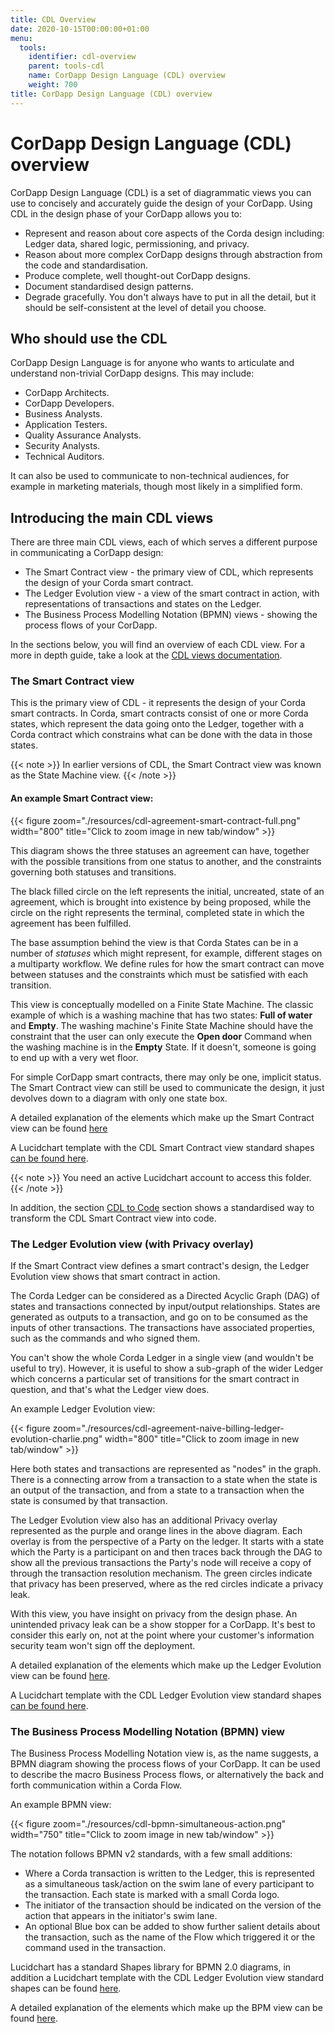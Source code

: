 ```yaml
---
title: CDL Overview
date: 2020-10-15T00:00:00+01:00
menu:
  tools:
    identifier: cdl-overview
    parent: tools-cdl
    name: CorDapp Design Language (CDL) overview
    weight: 700
title: CorDapp Design Language (CDL) overview
---
```


# CorDapp Design Language (CDL) overview


CorDapp Design Language (CDL) is a set of diagrammatic views you can use to concisely and accurately guide the design of your CorDapp. Using CDL in the design phase of your CorDapp allows you to:

* Represent and reason about core aspects of the Corda design including: Ledger data, shared logic, permissioning, and privacy.
* Reason about more complex CorDapp designs through abstraction from the code and standardisation.
* Produce complete, well thought-out CorDapp designs.
* Document standardised design patterns.
* Degrade gracefully. You don't always have to put in all the detail, but it should be self-consistent at the level of detail you choose.

## Who should use the CDL

CorDapp Design Language is for anyone who wants to articulate and understand non-trivial CorDapp designs. This may include:

* CorDapp Architects.
* CorDapp Developers.
* Business Analysts.
* Application Testers.
* Quality Assurance Analysts.
* Security Analysts.
* Technical Auditors.

It can also be used to communicate to non-technical audiences, for example in marketing materials, though most likely in a simplified form.

## Introducing the main CDL views

There are three main CDL views, each of which serves a different purpose in communicating a CorDapp design:

* The Smart Contract view - the primary view of CDL, which represents the design of your Corda smart contract.
* The Ledger Evolution view - a view of the smart contract in action, with representations of transactions and states on the Ledger.
* The Business Process Modelling Notation (BPMN) views - showing the process flows of your CorDapp.

In the sections below, you will find an overview of each CDL view. For a more in depth guide, take a look at the [CDL views documentation](cdl-views).

### The Smart Contract view

This is the primary view of CDL - it represents the design of your Corda smart contracts. In Corda, smart contracts consist of one or more Corda states, which represent the data going onto the Ledger, together with a Corda contract which constrains what can be done with the data in those states.

{{< note >}}
In earlier versions of CDL, the Smart Contract view was known as the State Machine view.
{{< /note >}}

#### An example Smart Contract view:

{{< figure zoom="./resources/cdl-agreement-smart-contract-full.png" width="800" title="Click to zoom image in new tab/window" >}}

This diagram shows the three statuses an agreement can have, together with the possible transitions from one status to another, and the constraints governing both statuses and transitions.

The black filled circle on the left represents the initial, uncreated, state of an agreement, which is brought into existence by being proposed, while the circle on the right represents the terminal, completed state in which the agreement has been fulfilled.

The base assumption behind the view is that Corda States can be in a number of *statuses* which might represent, for example, different stages on a multiparty workflow. We define rules for how the smart contract can move between statuses and the constraints which must be satisfied with each transition.

This view is conceptually modelled on a Finite State Machine. The classic example of which is a washing machine that has two states: **Full of water** and **Empty**. The washing machine's Finite State Machine should have the constraint that the user can only execute the **Open door** Command when the washing machine is in the **Empty** State. If it doesn't, someone is going to end up with a very wet floor.

For simple CorDapp smart contracts, there may only be one, implicit status. The Smart Contract view can still be used to communicate the design, it just devolves down to a diagram with only one state box.

A detailed explanation of the elements which make up the Smart Contract view can be found [here](smart-contract-view/cdl-smart-contract-view.md)

A Lucidchart template with the CDL Smart Contract view standard shapes [can be found here](https://app.lucidchart.com/invitations/accept/6adacd29-482f-45ca-9bdd-57252d64c8fc).

{{< note >}}
You need an active Lucidchart account to access this folder.
{{< /note >}}

In addition, the section [CDL to Code](cdl-to-code/cdl-to-code.md) section shows a standardised way to transform the CDL Smart Contract view into code.


### The Ledger Evolution view (with Privacy overlay)

If the Smart Contract view defines a smart contract's design, the Ledger Evolution view shows that smart contract in action.

The Corda Ledger can be considered as a Directed Acyclic Graph (DAG) of states and transactions connected by input/output relationships. States are generated as outputs to a transaction, and go on to be consumed as the inputs of other transactions. The transactions have associated properties, such as the commands and who signed them.

You can't show the whole Corda Ledger in a single view (and wouldn't be useful to try). However, it is useful to show a sub-graph of the wider Ledger which concerns a particular set of transitions for the smart contract in question, and that's what the Ledger view does.

An example Ledger Evolution view:

{{< figure zoom="./resources/cdl-agreement-naive-billing-ledger-evolution-charlie.png" width="800" title="Click to zoom image in new tab/window" >}}

Here both states and transactions are represented as "nodes" in the graph. There is a connecting arrow from a transaction to a state when the state is an output of the transaction, and from a state to a transaction when the state is consumed by that transaction.

The Ledger Evolution view also has an additional Privacy overlay represented as the purple and orange lines in the above diagram. Each overlay is from the perspective of a Party on the ledger. It starts with a state which the Party is a participant on and then traces back through the DAG to show all the previous transactions the Party's node will receive a copy of through the transaction resolution mechanism. The green circles indicate that privacy has been preserved, where as the red circles indicate a privacy leak.

With this view, you have insight on privacy from the design phase. An unintended privacy leak can be a show stopper for a CorDapp. It's best to consider this early on, not at the point where your customer's information security team won't sign off the deployment.

A detailed explanation of the elements which make up the Ledger Evolution view can be found [here](ledger-evolution-view/cdl-ledger-evolution-view.md).

A Lucidchart template with the CDL Ledger Evolution view standard shapes [can be found here](https://app.lucidchart.com/invitations/accept/6adacd29-482f-45ca-9bdd-57252d64c8fc).


### The Business Process Modelling Notation (BPMN) view

The Business Process Modelling Notation view is, as the name suggests, a BPMN diagram showing the process flows of your CorDapp. It can be used to describe the macro Business Process flows, or alternatively the back and forth communication within a Corda Flow.

An example BPMN view:

{{< figure zoom="./resources/cdl-bpmn-simultaneous-action.png" width="750" title="Click to zoom image in new tab/window" >}}

The notation follows BPMN v2 standards, with a few small additions:

* Where a Corda transaction is written to the Ledger, this is represented as a simultaneous task/action on the swim lane of every participant to the transaction. Each state is marked with a small Corda logo.
* The initiator of the transaction should be indicated on the version of the action that appears in the initiator's swim lane.
* An optional Blue box can be added to show further salient details about the transaction, such as the name of the Flow which triggered it or the command used in the transaction.

Lucidchart has a standard Shapes library for BPMN 2.0 diagrams, in addition a Lucidchart template with the CDL Ledger Evolution view standard shapes can be found [here](https://app.lucidchart.com/invitations/accept/6adacd29-482f-45ca-9bdd-57252d64c8fc).

A detailed explanation of the elements which make up the BPM view can be found [here](bpmn-view/cdl-bpmn-view.md).
